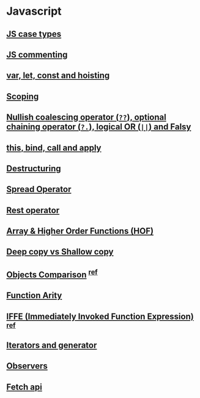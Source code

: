 # Javascript

## [JS case types](https://github.com/foyez/js/tree/main/sections/case-types)

## [JS commenting](https://github.com/foyez/js/tree/main/sections/commenting)

## [var, let, const and hoisting](https://github.com/foyez/js/tree/main/sections/variable-hoisting)

## [Scoping](https://github.com/foyez/js/tree/main/sections/scoping)

## [Nullish coalescing operator (`??`), optional chaining operator (`?.`), logical OR (`||`) and Falsy](https://github.com/foyez/js/tree/main/sections/nullish-optional-chain-logical)

## [this, bind, call and apply](https://github.com/foyez/js/tree/main/sections/this-bind-call-apply)

## [Destructuring](https://github.com/foyez/js/tree/main/sections/destructuring)

## [Spread Operator](https://github.com/foyez/js/tree/main/sections/spread-operator)

## [Rest operator](https://github.com/foyez/js/tree/main/sections/rest-operator)

## [Array & Higher Order Functions (HOF)](https://github.com/foyez/js/tree/main/sections/array-hof)

## [Deep copy vs Shallow copy](https://github.com/foyez/js/tree/main/sections/deep-shallow-copy)

## [Objects Comparison](https://github.com/foyez/js/tree/main/sections/object-comparison) <sup>[ref](https://dmitripavlutin.com/how-to-compare-objects-in-javascript/)</sup>

## [Function Arity](https://github.com/foyez/js/tree/main/sections/funtion-arity)

## [IFFE (Immediately Invoked Function Expression)](https://github.com/foyez/js/tree/main/sections/iffe) <sup>[ref](https://developer.mozilla.org/en-US/docs/Glossary/IIFE)</sup>

## [Iterators and generator](https://github.com/foyez/js/tree/main/sections/iterators-generator)

## [Observers](https://github.com/foyez/js/tree/main/sections/obserbers)

## [Fetch api](https://github.com/foyez/js/tree/main/sections/fetch-api)
